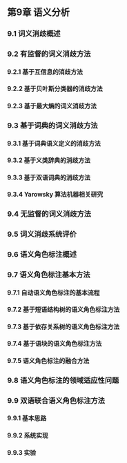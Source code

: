 ## 第9章 语义分析

### 9.1 词义消歧概述
### 9.2 有监督的词义消歧方法
#### 9.2.1 基于互信息的消歧方法
#### 9.2.2 基于贝叶斯分类器的消歧方法
#### 9.2.3 基于最大熵的词义消歧方法
### 9.3 基于词典的词义消歧方法
#### 9.3.1 基于词典语义定义的消歧方法
#### 9.3.2 基于义类辞典的消歧方法
#### 9.3.3 基于双语词典的消歧方法
#### 9.3.4 Yarowsky 算法机器相关研究
### 9.4 无监督的词义消歧方法
### 9.5 词义消歧系统评价
### 9.6 语义角色标注概述
### 9.7 语义角色标注基本方法
#### 9.7.1 自动语义角色标注的基本流程
#### 9.7.2 基于短语结构树的语义角色标注方法
#### 9.7.3 基于依存关系树的语义角色标注方法
#### 9.7.4 基于语块的语义角色标注方法
#### 9.7.5 语义角色标注的融合方法
### 9.8 语义角色标注的领域适应性问题
### 9.9 双语联合语义角色标注方法
#### 9.9.1 基本思路
#### 9.9.2 系统实现
#### 9.9.3 实验
